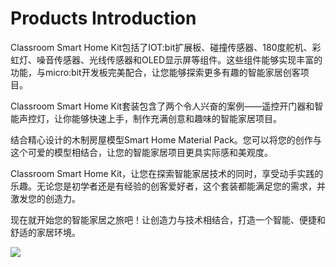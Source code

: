 ﻿---
sidebar_position: 1
sidebar_label: Products Introduction
---

# Products Introduction

Classroom Smart Home Kit包括了IOT:bit扩展板、碰撞传感器、180度舵机、彩虹灯、噪音传感器、光线传感器和OLED显示屏等组件。这些组件能够实现丰富的功能，与micro:bit开发板完美配合，让您能够探索更多有趣的智能家居创客项目。

Classroom Smart Home Kit套装包含了两个令人兴奋的案例——遥控开门器和智能声控灯，让你能够快速上手，制作充满创意和趣味的智能家居项目。

结合精心设计的木制房屋模型Smart Home Material Pack。您可以将您的创作与这个可爱的模型相结合，让您的智能家居项目更具实际感和美观度。

Classroom Smart Home Kit，让您在探索智能家居技术的同时，享受动手实践的乐趣。无论您是初学者还是有经验的创客爱好者，这个套装都能满足您的需求，并激发您的创造力。

现在就开始您的智能家居之旅吧！让创造力与技术相结合，打造一个智能、便捷和舒适的家居环境。

![](https://wiki-media-ef.oss-cn-hongkong.aliyuncs.com/docs/microbit/interesting-case/classroom-smart-home-kit/images/classroom-smart-home-kit.png)
